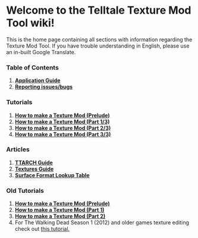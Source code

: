 # Welcome to the Telltale Texture Mod Tool wiki!

This is the home page containing all sections with information regarding the Texture Mod Tool. If you have trouble understanding in English, please use an in-built Google Translate.

### Table of Contents
1. **[Application Guide](/wiki/application_guide/application_guide.md)**
2. **[Reporting issues/bugs](/wiki/issue.md)**

### Tutorials
1. **[How to make a Texture Mod (Prelude)](/wiki/articles/tutorial_prelude.md)**
2. **[How to make a Texture Mod (Part 1/3)](/wiki/tutorial_part1/tutorial_part_1.md)**
3. **[How to make a Texture Mod (Part 2/3)](/wiki/tutorial_part2/tutorial_part_2.md)**
4. **[How to make a Texture Mod (Part 3/3)](/wiki/tutorial_part3/tutorial_part_3.md)**

### Articles
1. **[TTARCH Guide](/wiki/articles/ttarch.md)**
2. **[Textures Guide](/wiki/articles/textures.md)**
3. **[Surface Format Lookup Table](/wiki/articles/surfaces.md)**

### Old Tutorials
1. **[How to make a Texture Mod (Prelude)](https://github.com/Telltale-Modding-Group/DDS-D3DTX-Converter/wiki/%5BTutorial%5D-How-to-make-a-Texture-Mod-(Prelude))**
2. **[How to make a Texture Mod (Part 1)](https://github.com/Telltale-Modding-Group/DDS-D3DTX-Converter/wiki/%5BTutorial%5D--How-to-make-a-Texture-Mod-(Part-1))**
3. **[How to make a Texture Mod (Part 2)](https://github.com/Telltale-Modding-Group/DDS-D3DTX-Converter/wiki/%5BTutorial%5D--How-to-make-a-Texture-Mod-(Part-2))**
4. For The Walking Dead Season 1 (2012) and older games texture editing check out [this tutorial.](https://github.com/Telltale-Modding-Group/DDS-D3DTX-Converter/wiki/%5BTutorial%5D-The-Walking-Dead-Season-1-(and-older-games)-Texture-Editing-Tutorial)